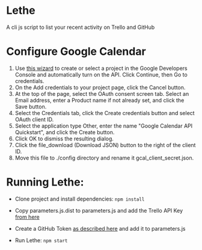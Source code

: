 # Lethe

A cli js script to list your recent activity on Trello and GitHub


# Configure Google Calendar

1. Use [this wizard](https://console.developers.google.com/start/api?id=calendar) to create or select a project in the Google Developers Console and automatically turn on the API. Click Continue, then Go to credentials.
2. On the Add credentials to your project page, click the Cancel button.
3. At the top of the page, select the OAuth consent screen tab. Select an Email address, enter a Product name if not already set, and click the Save button.
4. Select the Credentials tab, click the Create credentials button and select OAuth client ID.
5. Select the application type Other, enter the name "Google Calendar API Quickstart", and click the Create button.
6. Click OK to dismiss the resulting dialog.
7. Click the file_download (Download JSON) button to the right of the client ID.
8. Move this file to ./config directory and rename it gcal_client_secret.json.


# Running Lethe:

- Clone project and install dependencies:
```npm install```

- Copy parameters.js.dist to parameters.js and add the Trello API Key [from here](https://trello.com/app-key)
- Create a GitHub Token [as described here](https://help.github.com/articles/creating-a-personal-access-token-for-the-command-line/) and add it to parameters.js

- Run Lethe:
```npm start```


